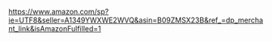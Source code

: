 https://www.amazon.com/sp?ie=UTF8&seller=A1349YWXWE2WVQ&asin=B09ZMSX23B&ref_=dp_merchant_link&isAmazonFulfilled=1